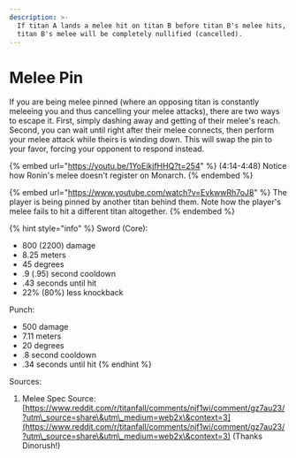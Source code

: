 ```yaml
---
description: >-
  If titan A lands a melee hit on titan B before titan B's melee hits, then
  titan B's melee will be completely nullified (cancelled).
---
```


# Melee Pin

If you are being melee pinned (where an opposing titan is constantly meleeing you and thus cancelling your melee attacks), there are two ways to escape it. First, simply dashing away and getting of their melee's reach. Second, you can wait until right after their melee connects, then perform your melee attack while theirs is winding down. This will swap the pin to your favor, forcing your opponent to respond instead.

{% embed url="https://youtu.be/1YoEikjfHHQ?t=254" %}
(4:14-4:48) Notice how Ronin's melee doesn't register on Monarch.
{% endembed %}

{% embed url="https://www.youtube.com/watch?v=EvkwwRh7oJ8" %}
The player is being pinned by another titan behind them. Note how the player's melee fails to hit a different titan altogether.
{% endembed %}

{% hint style="info" %}
Sword (Core):

* 800 (2200) damage
* 8.25 meters
* 45 degrees
* .9 (.95) second cooldown
* .43 seconds until hit
* 22% (80%) less knockback

Punch:

* 500 damage
* 7.11 meters
* 20 degrees
* .8 second cooldown
* .34 seconds until hit
{% endhint %}

Sources:

1. Melee Spec Source: [https://www.reddit.com/r/titanfall/comments/njf1wi/comment/gz7au23/?utm\_source=share\&utm\_medium=web2x\&context=3](https://www.reddit.com/r/titanfall/comments/njf1wi/comment/gz7au23/?utm\_source=share\&utm\_medium=web2x\&context=3) (Thanks Dinorush!)

